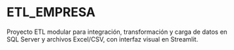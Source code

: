 # ETL_EMPRESA

Proyecto ETL modular para integración, transformación y carga de datos en SQL Server y archivos Excel/CSV, con interfaz visual en Streamlit.
